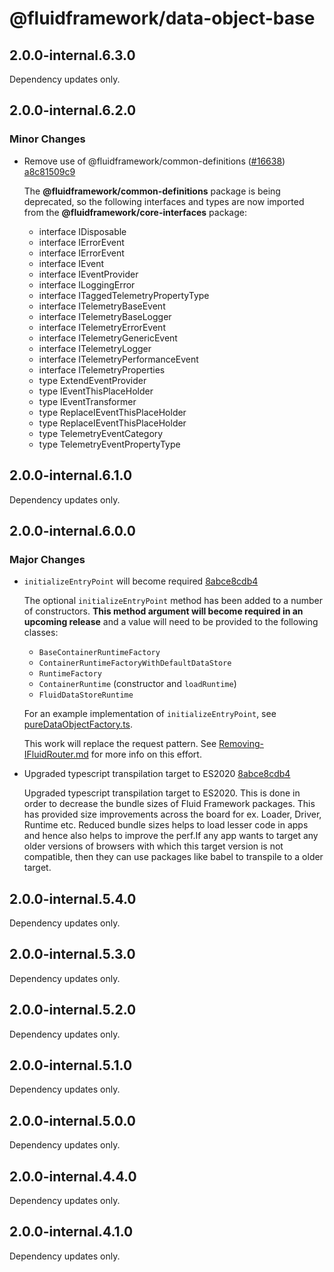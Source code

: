 # @fluidframework/data-object-base

## 2.0.0-internal.6.3.0

Dependency updates only.

## 2.0.0-internal.6.2.0

### Minor Changes

-   Remove use of @fluidframework/common-definitions ([#16638](https://github.com/microsoft/FluidFramework/issues/16638)) [a8c81509c9](https://github.com/microsoft/FluidFramework/commits/a8c81509c9bf09cfb2092ebcf7265205f9eb6dbf)

    The **@fluidframework/common-definitions** package is being deprecated, so the following interfaces and types are now
    imported from the **@fluidframework/core-interfaces** package:

    -   interface IDisposable
    -   interface IErrorEvent
    -   interface IErrorEvent
    -   interface IEvent
    -   interface IEventProvider
    -   interface ILoggingError
    -   interface ITaggedTelemetryPropertyType
    -   interface ITelemetryBaseEvent
    -   interface ITelemetryBaseLogger
    -   interface ITelemetryErrorEvent
    -   interface ITelemetryGenericEvent
    -   interface ITelemetryLogger
    -   interface ITelemetryPerformanceEvent
    -   interface ITelemetryProperties
    -   type ExtendEventProvider
    -   type IEventThisPlaceHolder
    -   type IEventTransformer
    -   type ReplaceIEventThisPlaceHolder
    -   type ReplaceIEventThisPlaceHolder
    -   type TelemetryEventCategory
    -   type TelemetryEventPropertyType

## 2.0.0-internal.6.1.0

Dependency updates only.

## 2.0.0-internal.6.0.0

### Major Changes

-   `initializeEntryPoint` will become required [8abce8cdb4](https://github.com/microsoft/FluidFramework/commits/8abce8cdb4e2832fb6405fb44e393bef03d5648a)

    The optional `initializeEntryPoint` method has been added to a number of constructors. **This method argument will become required in an upcoming release** and a value will need to be provided to the following classes:

    -   `BaseContainerRuntimeFactory`
    -   `ContainerRuntimeFactoryWithDefaultDataStore`
    -   `RuntimeFactory`
    -   `ContainerRuntime` (constructor and `loadRuntime`)
    -   `FluidDataStoreRuntime`

    For an example implementation of `initializeEntryPoint`, see [pureDataObjectFactory.ts](https://github.com/microsoft/FluidFramework/blob/main/packages/framework/aqueduct/src/data-object-factories/pureDataObjectFactory.ts#L84).

    This work will replace the request pattern. See [Removing-IFluidRouter.md](https://github.com/microsoft/FluidFramework/blob/main/packages/common/core-interfaces/Removing-IFluidRouter.md) for more info on this effort.

-   Upgraded typescript transpilation target to ES2020 [8abce8cdb4](https://github.com/microsoft/FluidFramework/commits/8abce8cdb4e2832fb6405fb44e393bef03d5648a)

    Upgraded typescript transpilation target to ES2020. This is done in order to decrease the bundle sizes of Fluid Framework packages. This has provided size improvements across the board for ex. Loader, Driver, Runtime etc. Reduced bundle sizes helps to load lesser code in apps and hence also helps to improve the perf.If any app wants to target any older versions of browsers with which this target version is not compatible, then they can use packages like babel to transpile to a older target.

## 2.0.0-internal.5.4.0

Dependency updates only.

## 2.0.0-internal.5.3.0

Dependency updates only.

## 2.0.0-internal.5.2.0

Dependency updates only.

## 2.0.0-internal.5.1.0

Dependency updates only.

## 2.0.0-internal.5.0.0

Dependency updates only.

## 2.0.0-internal.4.4.0

Dependency updates only.

## 2.0.0-internal.4.1.0

Dependency updates only.
